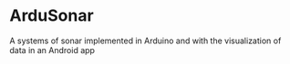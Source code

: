 # ArduSonar
A systems of sonar implemented in Arduino and with the visualization of data in an Android app
